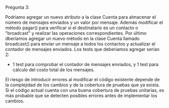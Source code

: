 Pregunta 3:

Podriamo agregar un nuevo atributo a la clase Cuenta para almacenar el número de mensajes enviados y un valor por mensaje. Además modificar el método pagar() para verificar si el destinatario es un contacto o "broadcast" y realizar las operaciones correspondientes. Por último dberíamos agregar un nuevo método en la clase Cuenta llamado broadcast() para enviar un mensaje a todos los contactos y actualizar el contador de mensajes enviados.
Los tests que deberiamos agregar serían 2:
- 1 test para comprobar el contador de mensajes enviados, y 1 test para cálculo del costo total de los mensajes.

El riesgo de introducir errores al modificar el código existente depende de la complejidad de los cambios y de la cobertura de pruebas que ya exista. Si el código actual cuenta con una buena cobertura de pruebas unitarias, es más probable que se detecten posibles errores antes de implementar los cambios.
